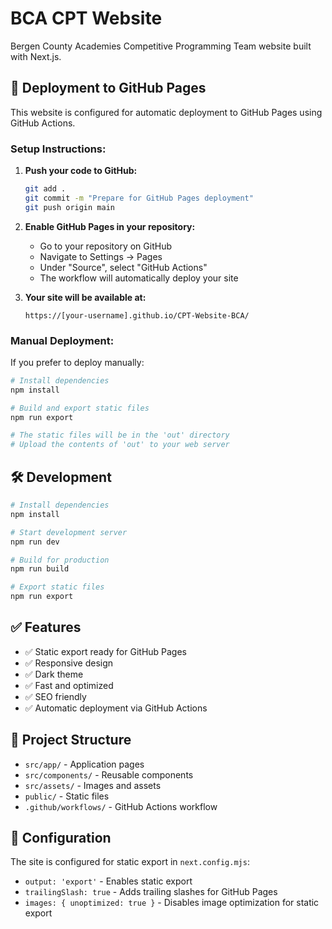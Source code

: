 # BCA CPT Website

Bergen County Academies Competitive Programming Team website built with Next.js.

## 🚀 Deployment to GitHub Pages

This website is configured for automatic deployment to GitHub Pages using GitHub Actions.

### Setup Instructions:

1. **Push your code to GitHub:**
   ```bash
   git add .
   git commit -m "Prepare for GitHub Pages deployment"
   git push origin main
   ```

2. **Enable GitHub Pages in your repository:**
   - Go to your repository on GitHub
   - Navigate to Settings → Pages
   - Under "Source", select "GitHub Actions"
   - The workflow will automatically deploy your site

3. **Your site will be available at:**
   ```
   https://[your-username].github.io/CPT-Website-BCA/
   ```

### Manual Deployment:

If you prefer to deploy manually:

```bash
# Install dependencies
npm install

# Build and export static files
npm run export

# The static files will be in the 'out' directory
# Upload the contents of 'out' to your web server
```

## 🛠️ Development

```bash
# Install dependencies
npm install

# Start development server
npm run dev

# Build for production
npm run build

# Export static files
npm run export
```

## ✅ Features

- ✅ Static export ready for GitHub Pages
- ✅ Responsive design
- ✅ Dark theme
- ✅ Fast and optimized
- ✅ SEO friendly
- ✅ Automatic deployment via GitHub Actions

## 📁 Project Structure

- `src/app/` - Application pages
- `src/components/` - Reusable components
- `src/assets/` - Images and assets
- `public/` - Static files
- `.github/workflows/` - GitHub Actions workflow

## 🔧 Configuration

The site is configured for static export in `next.config.mjs`:
- `output: 'export'` - Enables static export
- `trailingSlash: true` - Adds trailing slashes for GitHub Pages
- `images: { unoptimized: true }` - Disables image optimization for static export